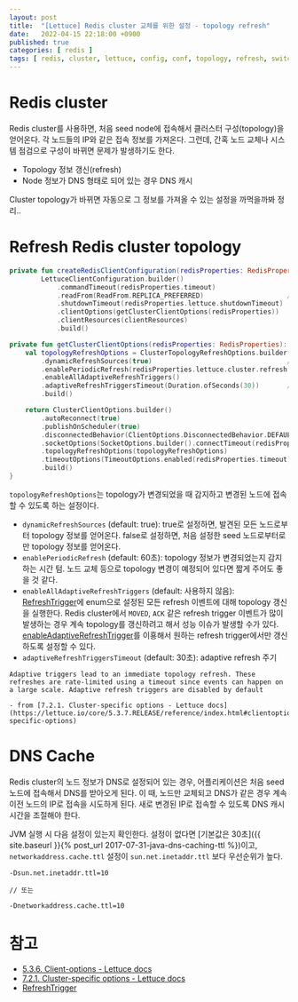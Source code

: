 ```yaml
---
layout: post
title:  "[Lettuce] Redis cluster 교체를 위한 설정 - topology refresh"
date:   2022-04-15 22:18:00 +0900
published: true
categories: [ redis ]
tags: [ redis, cluster, lettuce, config, conf, topology, refresh, switch ]
---
```


# Redis cluster

Redis cluster를 사용하면, 처음 seed node에 접속해서 클러스터 구성(topology)을 얻어온다. 각 노드들의 IP와 같은 접속 정보를 가져온다.
그런데, 간혹 노드 교체나 시스템 점검으로 구성이 바뀌면 문제가 발생하기도 한다.
- Topology 정보 갱신(refresh)
- Node 정보가 DNS 형태로 되어 있는 경우 DNS 캐시

Cluster topology가 바뀌면 자동으로 그 정보를 가져올 수 있는 설정을 까먹을까봐 정리..


# Refresh Redis cluster topology

```kotlin
private fun createRedisClientConfiguration(redisProperties: RedisProperties, clientResources: ClientResources) =
        LettuceClientConfiguration.builder()
            .commandTimeout(redisProperties.timeout)
            .readFrom(ReadFrom.REPLICA_PREFERRED)                     // 읽기 명령은 replica에서 우선으로 실행
            .shutdownTimeout(redisProperties.lettuce.shutdownTimeout)
            .clientOptions(getClusterClientOptions(redisProperties))
            .clientResources(clientResources)
            .build()

private fun getClusterClientOptions(redisProperties: RedisProperties): ClientOptions {
    val topologyRefreshOptions = ClusterTopologyRefreshOptions.builder()
        .dynamicRefreshSources(true)                                  // default: true
        .enablePeriodicRefresh(redisProperties.lettuce.cluster.refresh.period)
        .enableAllAdaptiveRefreshTriggers()
        .adaptiveRefreshTriggersTimeout(Duration.ofSeconds(30))       // default: 30초
        .build()

    return ClusterClientOptions.builder()
        .autoReconnect(true)
        .publishOnScheduler(true)
        .disconnectedBehavior(ClientOptions.DisconnectedBehavior.DEFAULT)
        .socketOptions(SocketOptions.builder().connectTimeout(redisProperties.connectTimeout).keepAlive(true).build())
        .topologyRefreshOptions(topologyRefreshOptions)
        .timeoutOptions(TimeoutOptions.enabled(redisProperties.timeout))
        .build()
}
```

`topologyRefreshOptions`는 topology가 변경되었을 때 감지하고 변경된 노드에 접속할 수 있도록 하는 설정이다.
- `dynamicRefreshSources` (default: true): true로 설정하면, 발견된 모든 노드로부터 topology 정보를 얻어온다. false로 설정하면, 처음 설정한 seed 노드로부터로만 topology 정보를 얻어온다.
- `enablePeriodicRefresh` (default: 60초): topology 정보가 변경되었는지 감지하는 시간 텀. 노드 교체 등으로 topology 변경이 예정되어 있다면 짧게 주어도 좋을 것 같다.
- `enableAllAdaptiveRefreshTriggers` (default: 사용하지 않음): [RefreshTrigger](https://lettuce.io/core/release/api/io/lettuce/core/cluster/ClusterTopologyRefreshOptions.RefreshTrigger.html)에 enum으로 설정된 모든 refresh 이벤트에 대해 topology 갱신을 실행한다. Redis cluster에서 `MOVED`, `ACK` 같은 refresh trigger 이벤트가 많이 발생하는 경우 계속 topology를 갱신하려고 해서 성능 이슈가 발생할 수가 있다. [enableAdaptiveRefreshTrigger](https://lettuce.io/core/release/api/io/lettuce/core/cluster/ClusterTopologyRefreshOptions.Builder.html#enableAdaptiveRefreshTrigger-io.lettuce.core.cluster.ClusterTopologyRefreshOptions.RefreshTrigger...-)를 이횽해서 원하는 refresh trigger에서만 갱신하도록 설정할 수 있다.
- `adaptiveRefreshTriggersTimeout` (default: 30초): adaptive refresh 주기

```
Adaptive triggers lead to an immediate topology refresh. These refreshes are rate-limited using a timeout since events can happen on a large scale. Adaptive refresh triggers are disabled by default

- from [7.2.1. Cluster-specific options - Lettuce docs](https://lettuce.io/core/5.3.7.RELEASE/reference/index.html#clientoptions.cluster-specific-options)
```


# DNS Cache

Redis cluster의 노드 정보가 DNS로 설정되어 있는 경우, 어플리케이션은 처음 seed 노드에 접속해서 DNS를 받아오게 된다. 이 때, 노드만 교체되고 DNS가 같은 경우 계속 이전 노드의 IP로 접속을 시도하게 된다. 새로 변경된 IP로 접속할 수 있도록 DNS 캐시 시간을 조절해야 한다.

JVM 실행 시 다음 설정이 있는지 확인한다. 설정이 없다면 [기본값은 30초]({{ site.baseurl }}{% post_url 2017-07-31-java-dns-caching-ttl %})이고, `networkaddress.cache.ttl` 설정이 `sun.net.inetaddr.ttl` 보다 우선순위가 높다.

```
-Dsun.net.inetaddr.ttl=10

// 또는

-Dnetworkaddress.cache.ttl=10
```


# 참고
- [5.3.6. Client-options - Lettuce docs](https://lettuce.io/core/5.3.7.RELEASE/reference/index.html#redis-cluster.client-options)
- [7.2.1. Cluster-specific options - Lettuce docs](https://lettuce.io/core/5.3.7.RELEASE/reference/index.html#clientoptions.cluster-specific-options)
- [RefreshTrigger](https://lettuce.io/core/release/api/io/lettuce/core/cluster/ClusterTopologyRefreshOptions.RefreshTrigger.html)
